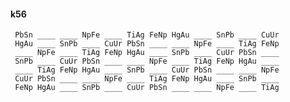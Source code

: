 #### k56

     PbSn ____ ____ NpFe ____ TiAg FeNp HgAu ____ SnPb ____ CuUr
     HgAu ____ SnPb ____ CuUr PbSn ____ ____ NpFe ____ TiAg FeNp
     ____ NpFe ____ TiAg FeNp HgAu ____ SnPb ____ CuUr PbSn ____
     SnPb ____ CuUr PbSn ____ ____ NpFe ____ TiAg FeNp HgAu ____
     ____ TiAg FeNp HgAu ____ SnPb ____ CuUr PbSn ____ ____ NpFe
     CuUr PbSn ____ ____ NpFe ____ TiAg FeNp HgAu ____ SnPb ____
     FeNp HgAu ____ SnPb ____ CuUr PbSn ____ ____ NpFe ____ TiAg

